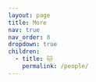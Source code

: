 ```yaml
---
layout: page
title: More
nav: true
nav_order: 8
dropdown: true
children:
  - title: 🐱
    permalink: /people/
---
```

